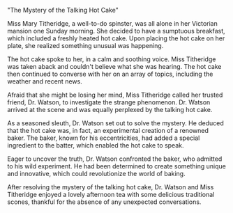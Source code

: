 "The Mystery of the Talking Hot Cake"

Miss Mary Titheridge, a well-to-do spinster, was all alone in her Victorian mansion one Sunday morning. She decided to have a sumptuous breakfast, which included a freshly heated hot cake. Upon placing the hot cake on her plate, she realized something unusual was happening.

The hot cake spoke to her, in a calm and soothing voice. Miss Titheridge was taken aback and couldn't believe what she was hearing. The hot cake then continued to converse with her on an array of topics, including the weather and recent news.

Afraid that she might be losing her mind, Miss Titheridge called her trusted friend, Dr. Watson, to investigate the strange phenomenon. Dr. Watson arrived at the scene and was equally perplexed by the talking hot cake.

As a seasoned sleuth, Dr. Watson set out to solve the mystery. He deduced that the hot cake was, in fact, an experimental creation of a renowned baker. The baker, known for his eccentricities, had added a special ingredient to the batter, which enabled the hot cake to speak.

Eager to uncover the truth, Dr. Watson confronted the baker, who admitted to his wild experiment. He had been determined to create something unique and innovative, which could revolutionize the world of baking.

After resolving the mystery of the talking hot cake, Dr. Watson and Miss Titheridge enjoyed a lovely afternoon tea with some delicious traditional scones, thankful for the absence of any unexpected conversations.